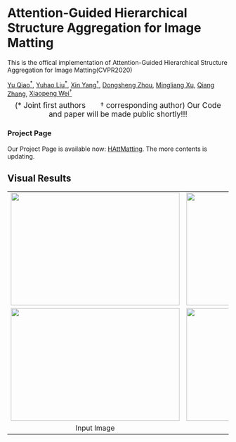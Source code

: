 # Attention-Guided Hierarchical Structure Aggregation for Image Matting
This is the offical implementation of Attention-Guided Hierarchical Structure Aggregation for Image Matting(CVPR2020)<br/>

<p class="authors">
            <a href="#">Yu Qiao<sup>*</sup></a>,
            <a href="https://wukaoliu.github.io/">Yuhao Liu<sup>*</sup></a>,
            <a href="http://faculty.dlut.edu.cn/yangxin/zh_CN/index/949121/list/index.htm">Xin Yang<sup>†</sup></a>,
            <a href="#">Dongsheng Zhou</a>,
            <a href="http://www5.zzu.edu.cn/cyjsy/info/1060/1308.htm">Mingliang Xu</a>,
            <a href="#">Qiang Zhang</a>,
            <a href="#">Xiaopeng Wei<sup>†</sup></a>
</p>
<p style="font-size: 17px; text-align: center; margin-top: -5px;">(* Joint first authors&nbsp;&nbsp;&nbsp;&nbsp;&nbsp;&nbsp; † corresponding author)</pclass="text-center" style="font-size: 20px; ">
Our Code and paper will be made public shortly!!!<br/>

### Project Page
<p>Our Project Page is available now: <a href="https://wukaoliu.github.io/HAttMatting/">HAttMatting</a>. The more contents is updating.</p>

## Visual Results
<table style="margin-left: auto; margin-right: auto;">
        <tr>
            <td>
                <!--左侧内容-->
                <img src="https://github.com/wukaoliu/CVPR2020-HAttMatting/blob/master/results/ball-img16.png" width="384" height="256">
            </td>
            <td>
                <!--右侧内容-->
                <img src="https://github.com/wukaoliu/CVPR2020-HAttMatting/blob/master/results/ball-our.png" width="384" height="256">
            </td>
        </tr>
        <tr>
            <td>
                <!--左侧内容-->
                <img src="https://github.com/wukaoliu/CVPR2020-HAttMatting/blob/master/results/retriever-img0.png" width="384" height="256">
            </td>
            <td>
                <!--右侧内容-->
                <img src="https://github.com/wukaoliu/CVPR2020-HAttMatting/blob/master/results/retriever-our-img0.png" width="384" height="256">
            </td>
        </tr>
        <tr>
            <td align="center">
                    Input Image
            </td>
            <td align="center">
                    Our Result
            </td>
        </tr>
    </table>
